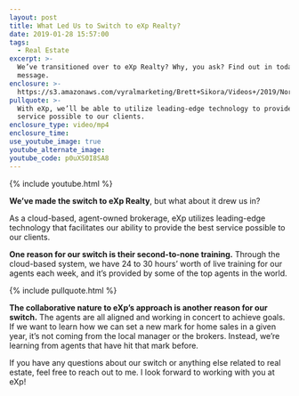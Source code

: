 ```yaml
---
layout: post
title: What Led Us to Switch to eXp Realty?
date: 2019-01-28 15:57:00
tags:
  - Real Estate
excerpt: >-
  We’ve transitioned over to eXp Realty? Why, you ask? Find out in today’s
  message.
enclosure: >-
  https://s3.amazonaws.com/vyralmarketing/Brett+Sikora/Videos+/2019/North+Jersey+Real+Estate-+Why+We+Made+the+Switch+to+eXp+Realty.mp4
pullquote: >-
  With eXp, we’ll be able to utilize leading-edge technology to provide the best
  service possible to our clients.
enclosure_type: video/mp4
enclosure_time:
use_youtube_image: true
youtube_alternate_image:
youtube_code: p0uXS0I8SA8
---
```


{% include youtube.html %}

**We’ve made the switch to eXp Realty**, but what about it drew us in? 

As a cloud-based, agent-owned brokerage, eXp utilizes leading-edge technology that facilitates our ability to provide the best service possible to our clients. 

**One reason for our switch is their second-to-none training.** Through the cloud-based system, we have 24 to 30 hours’ worth of live training for our agents each week, and it’s provided by some of the top agents in the world. 

{% include pullquote.html %}

**The collaborative nature to eXp’s approach is another reason for our switch.** The agents are all aligned and working in concert to achieve goals. If we want to learn how we can set a new mark for home sales in a given year, it’s not coming from the local manager or the brokers. Instead, we’re learning from agents that have hit that mark before.

If you have any questions about our switch or anything else related to real estate, feel free to reach out to me. I look forward to working with you at eXp!<br>